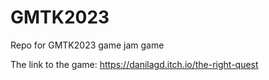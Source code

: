 # GMTK2023
Repo for GMTK2023 game jam game

The link to the game: https://danilagd.itch.io/the-right-quest
